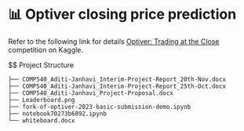 # 📊 Optiver closing price prediction
Refer to the following link for details [Optiver: Trading at the Close](https://www.kaggle.com/competitions/optiver-trading-at-the-close) competition on Kaggle.

$$ Project Structure
```text
├── COMP540_Aditi-Janhavi_Interim-Project-Report_20th-Nov.docx
├── COMP540_Aditi-Janhavi_Interim-Project-Report_25th-Oct.docx
├── COMP540_Aditi-Janhavi_Project-Proposal.docx
├── Leaderboard.png
├── fork-of-optiver-2023-basic-submission-demo.ipynb
├── notebook70273b6892.ipynb
└── whiteboard.docx
```
